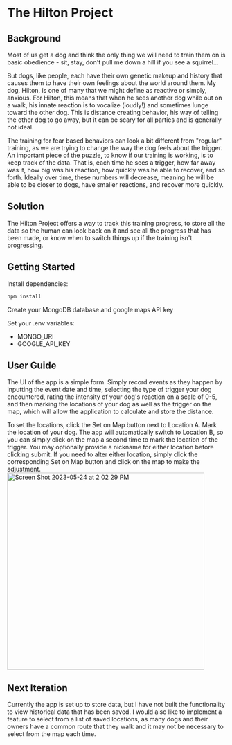<h1>The Hilton Project</h1>

<h2>Background</h2>
<p>Most of us get a dog and think the only thing we will need to train them on is basic obedience - sit, stay, don't pull me down a hill if you see a squirrel...</p>

<p>But dogs, like people, each have their own genetic makeup and history that causes them to have their own feelings about the world around them.  My dog, Hilton, is one of many that we might define as reactive or simply, anxious.  For Hilton, this means that when he sees another dog while out on a walk, his innate reaction is to vocalize (loudly!) and sometimes lunge toward the other dog.  This is distance creating behavior, his way of telling the other dog to go away, but it can be scary for all parties and is generally not ideal.</p>

<p>The training for fear based behaviors can look a bit different from "regular" training, as we are trying to change the way the dog feels about the trigger.  An important piece of the puzzle, to know if our training is working, is to keep track of the data.  That is, each time he sees a trigger, how far away was it, how big was his reaction, how quickly was he able to recover, and so forth.  Ideally over time, these numbers will decrease, meaning he will be able to be closer to dogs, have smaller reactions, and recover more quickly.</p>

<h2>Solution</h2>
<p>The Hilton Project offers a way to track this training progress, to store all the data so the human can look back on it and see all the progress that has been made, or know when to switch things up if the training isn't progressing.</p>

<h2>Getting Started</h2>
Install dependencies:

```js
npm install
```

Create your MongoDB database and google maps API key

Set your .env variables:
<ul>
  <li>MONGO_URI</li>
  <li>GOOGLE_API_KEY</li>
</ul>

<h2>User Guide</h2>
<p>The UI of the app is a simple form.  Simply record events as they happen by inputting the event date and time, selecting the type of trigger your dog encountered, rating the intensity of your dog's reaction on a scale of 0-5, and then marking the locations of your dog as well as the trigger on the map, which will allow the application to calculate and store the distance.</p>

<p>To set the locations, click the Set on Map button next to Location A.  Mark the location of your dog.  The app will automatically switch to Location B, so you can simply click on the map a second time to mark the location of the trigger.  You may optionally provide a nickname for either location before clicking submit.  If you need to alter either location, simply click the corresponding Set on Map button and click on the map to make the adjustment.
  <br>
<img width="455" alt="Screen Shot 2023-05-24 at 2 02 29 PM" src="https://github.com/melissamcl/the-hilton-project/assets/113558917/772f5b24-c23a-44f2-9803-aae976080fc5">
  </p>

<h2>Next Iteration</h2>
Currently the app is set up to store data, but I have not built the functionality to view historical data that has been saved.  I would also like to implement a feature to select from a list of saved locations, as many dogs and their owners have a common route that they walk and it may not be necessary to select from the map each time.
